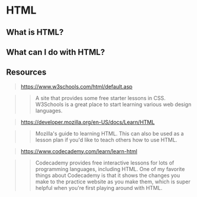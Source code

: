 [//]: # (HTML README.md)

# HTML

## What is HTML?

## What can I do with HTML?

## Resources

> https://www.w3schools.com/html/default.asp

>> A site that provides some free starter lessons in CSS. W3Schools is a great place to start learning various web design languages.

> https://developer.mozilla.org/en-US/docs/Learn/HTML

>> Mozilla's guide to learning HTML. This can also be used as a lesson plan if you'd like to teach others how to use HTML.

> https://www.codecademy.com/learn/learn-html

>> Codecademy provides free interactive lessons for lots of programming languages, including HTML. One of my favorite things about Codecademy is that it shows the changes you make to the practice website as you make them, which is super helpful when you're first playing around with HTML.

